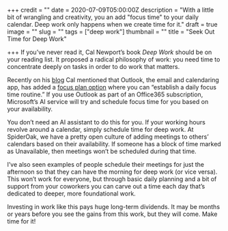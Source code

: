 +++
credit = ""
date = 2020-07-09T05:00:00Z
description = "With a little bit of wrangling and creativity, you an add \"focus time\" to your daily calendar. Deep work only happens when we create time for it."
draft = true
image = ""
slug = ""
tags = ["deep work"]
thumbnail = ""
title = "Seek Out Time for Deep Work"

+++
If you’ve never read it, Cal Newport’s book _Deep Work_ should be on your reading list. It proposed a radical philosophy of work: you need time to concentrate deeply on tasks in order to do work that matters.

Recently on his [blog](https://www.calnewport.com/blog/2020/07/07/has-the-shift-toward-neuro-productivity-already-begun/) Cal mentioned that Outlook, the email and calendaring app, has added a [focus plan option](https://docs.microsoft.com/en-us/workplace-analytics/myanalytics/use/focus-plan) where you can “establish a daily focus time routine.” If you use Outlook as part of an Office365 subscription, Microsoft’s AI service will try and schedule focus time for you based on your availability.

You don’t need an AI assistant to do this for you. If your working hours revolve around a calendar, simply schedule time for deep work. At SpiderOak, we have a pretty open culture of adding meetings to others’ calendars based on their availability. If someone has a block of time marked as Unavailable, then meetings won’t be scheduled during that time.

I’ve also seen examples of people schedule their meetings for just the afternoon so that they can have the morning for deep work (or vice versa). This won’t work for everyone, but through basic daily planning and a bit of support from your coworkers you can carve out a time each day that’s dedicated to deeper, more foundational work.

Investing in work like this pays huge long-term dividends. It may be months or years before you see the gains from this work, but they will come. Make time for it!